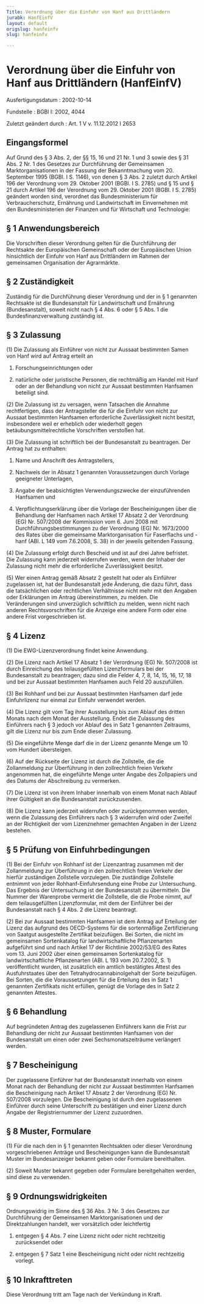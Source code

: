 ```yaml
---
Title: Verordnung über die Einfuhr von Hanf aus Drittländern
jurabk: HanfEinfV
layout: default
origslug: hanfeinfv
slug: hanfeinfv

---
```


# Verordnung über die Einfuhr von Hanf aus Drittländern (HanfEinfV)

Ausfertigungsdatum
:   2002-10-14

Fundstelle
:   BGBl I: 2002, 4044

Zuletzt geändert durch
:   Art. 1 V v. 11.12.2012 I 2653


## Eingangsformel

Auf Grund des § 3 Abs. 2, der §§ 15, 16 und 21 Nr. 1 und 3 sowie des §
31 Abs. 2 Nr. 1 des Gesetzes zur Durchführung der Gemeinsamen
Marktorganisationen in der Fassung der Bekanntmachung vom 20.
September 1995 (BGBl. I S. 1146), von denen § 3 Abs. 2 zuletzt durch
Artikel 196 der Verordnung vom 29. Oktober 2001 (BGBl. I S. 2785) und
§ 15 und § 21 durch Artikel 196 der Verordnung vom 29. Oktober 2001
(BGBl. I S. 2785) geändert worden sind, verordnet das
Bundesministerium für Verbraucherschutz, Ernährung und Landwirtschaft
im Einvernehmen mit den Bundesministerien der Finanzen und für
Wirtschaft und Technologie:


## § 1 Anwendungsbereich

Die Vorschriften dieser Verordnung gelten für die Durchführung der
Rechtsakte der Europäischen Gemeinschaft oder der Europäischen Union
hinsichtlich der Einfuhr von Hanf aus Drittländern im Rahmen der
gemeinsamen Organisation der Agrarmärkte.


## § 2 Zuständigkeit

Zuständig für die Durchführung dieser Verordnung und der in § 1
genannten Rechtsakte ist die Bundesanstalt für Landwirtschaft und
Ernährung (Bundesanstalt), soweit nicht nach § 4 Abs. 6 oder § 5 Abs.
1 die Bundesfinanzverwaltung zuständig ist.


## § 3 Zulassung

(1) Die Zulassung als Einführer von nicht zur Aussaat bestimmten Samen
von Hanf wird auf Antrag erteilt an

1.  Forschungseinrichtungen oder


2.  natürliche oder juristische Personen, die rechtmäßig am Handel mit
    Hanf oder an der Behandlung von nicht zur Aussaat bestimmten Hanfsamen
    beteiligt sind.




(2) Die Zulassung ist zu versagen, wenn Tatsachen die Annahme
rechtfertigen, dass der Antragsteller die für die Einfuhr von nicht
zur Aussaat bestimmten Hanfsamen erforderliche Zuverlässigkeit nicht
besitzt, insbesondere weil er erheblich oder wiederholt gegen
betäubungsmittelrechtliche Vorschriften verstoßen hat.

(3) Die Zulassung ist schriftlich bei der Bundesanstalt zu beantragen.
Der Antrag hat zu enthalten:

1.  Name und Anschrift des Antragstellers,


2.  Nachweis der in Absatz 1 genannten Voraussetzungen durch Vorlage
    geeigneter Unterlagen,


3.  Angabe der beabsichtigten Verwendungszwecke der einzuführenden
    Hanfsamen und


4.  Verpflichtungserklärung über die Vorlage der Bescheinigungen über die
    Behandlung der Hanfsamen nach Artikel 17 Absatz 2 der Verordnung (EG)
    Nr. 507/2008 der Kommission vom 6. Juni 2008 mit
    Durchführungsbestimmungen zu der Verordnung (EG) Nr. 1673/2000 des
    Rates über die gemeinsame Marktorganisation für Faserflachs und -hanf
    (ABl. L 149 vom 7.6.2008, S. 38) in der jeweils geltenden Fassung.




(4) Die Zulassung erfolgt durch Bescheid und ist auf drei Jahre
befristet. Die Zulassung kann jederzeit widerrufen werden, wenn der
Inhaber der Zulassung nicht mehr die erforderliche Zuverlässigkeit
besitzt.

(5) Wer einen Antrag gemäß Absatz 2 gestellt hat oder als Einführer
zugelassen ist, hat der Bundesanstalt jede Änderung, die dazu führt,
dass die tatsächlichen oder rechtlichen Verhältnisse nicht mehr mit
den Angaben oder Erklärungen im Antrag übereinstimmen, zu melden. Die
Veränderungen sind unverzüglich schriftlich zu melden, wenn nicht nach
anderen Rechtsvorschriften für die Anzeige eine andere Form oder eine
andere Frist vorgeschrieben ist.


## § 4 Lizenz

(1) Die EWG-Lizenzverordnung findet keine Anwendung.

(2) Die Lizenz nach Artikel 17 Absatz 1 der Verordnung (EG) Nr.
507/2008 ist durch Einreichung des teilausgefüllten Lizenzformulars
bei der Bundesanstalt zu beantragen; dazu sind die Felder 4, 7, 8, 14,
15, 16, 17, 18 und bei zur Aussaat bestimmten Hanfsamen auch Feld 20
auszufüllen.

(3) Bei Rohhanf und bei zur Aussaat bestimmten Hanfsamen darf jede
Einfuhrlizenz nur einmal zur Einfuhr verwendet werden.

(4) Die Lizenz gilt vom Tag ihrer Ausstellung bis zum Ablauf des
dritten Monats nach dem Monat der Ausstellung. Endet die Zulassung des
Einführers nach § 3 jedoch vor Ablauf des in Satz 1 genannten
Zeitraums, gilt die Lizenz nur bis zum Ende dieser Zulassung.

(5) Die eingeführte Menge darf die in der Lizenz genannte Menge um 10
vom Hundert übersteigen.

(6) Auf der Rückseite der Lizenz ist durch die Zollstelle, die die
Zollanmeldung zur Überführung in den zollrechtlich freien Verkehr
angenommen hat, die eingeführte Menge unter Angabe des Zollpapiers und
des Datums der Abschreibung zu vermerken.

(7) Die Lizenz ist von ihrem Inhaber innerhalb von einem Monat nach
Ablauf ihrer Gültigkeit an die Bundesanstalt zurückzusenden.

(8) Die Lizenz kann jederzeit widerrufen oder zurückgenommen werden,
wenn die Zulassung des Einführers nach § 3 widerrufen wird oder
Zweifel an der Richtigkeit der vom Lizenznehmer gemachten Angaben in
der Lizenz bestehen.


## § 5 Prüfung von Einfuhrbedingungen

(1) Bei der Einfuhr von Rohhanf ist der Lizenzantrag zusammen mit der
Zollanmeldung zur Überführung in den zollrechtlich freien Verkehr der
hierfür zuständigen Zollstelle vorzulegen. Die zuständige Zollstelle
entnimmt von jeder Rohhanf-Einfuhrsendung eine Probe zur Untersuchung.
Das Ergebnis der Untersuchung ist der Bundesanstalt zu übermitteln.
Die Nummer der Warenprobe vermerkt die Zollstelle, die die Probe
nimmt, auf dem teilausgefüllten Lizenzformular, mit dem der Einführer
bei der Bundesanstalt nach § 4 Abs. 2 die Lizenz beantragt.

(2) Bei zur Aussaat bestimmten Hanfsamen ist dem Antrag auf Erteilung
der Lizenz das aufgrund des OECD-Systems für die sortenmäßige
Zertifizierung von Saatgut ausgestellte Zertifikat beizufügen. Bei
Sorten, die nicht im gemeinsamen Sortenkatalog für landwirtschaftliche
Pflanzenarten aufgeführt sind und nach Artikel 17 der Richtlinie
2002/53/EG des Rates vom 13. Juni 2002 über einen gemeinsamen
Sortenkatalog für landwirtschaftliche Pflanzenarten (ABl. L 193 vom
20\.7.2002, S. 1) veröffentlicht wurden, ist zusätzlich ein amtlich
bestätigtes Attest des Ausfuhrstaates über den
Tetrahydrocannabinolgehalt der Sorte beizufügen. Bei Sorten, die die
Voraussetzungen für die Erteilung des in Satz 1 genannten Zertifikats
nicht erfüllen, genügt die Vorlage des in Satz 2 genannten Attestes.


## § 6 Behandlung

Auf begründeten Antrag des zugelassenen Einführers kann die Frist zur
Behandlung der nicht zur Aussaat bestimmten Hanfsamen von der
Bundesanstalt um einen oder zwei Sechsmonatszeiträume verlängert
werden.


## § 7 Bescheinigung

Der zugelassene Einführer hat der Bundesanstalt innerhalb von einem
Monat nach der Behandlung der nicht zur Aussaat bestimmten Hanfsamen
die Bescheinigung nach Artikel 17 Absatz 2 der Verordnung (EG) Nr.
507/2008 vorzulegen. Die Bescheinigung ist durch den zugelassenen
Einführer durch seine Unterschrift zu bestätigen und einer Lizenz
durch Angabe der Registriernummer der Lizenz zuzuordnen.


## § 8 Muster, Formulare

(1) Für die nach den in § 1 genannten Rechtsakten oder dieser
Verordnung vorgeschriebenen Anträge und Bescheinigungen kann die
Bundesanstalt Muster im Bundesanzeiger bekannt geben oder Formulare
bereithalten.

(2) Soweit Muster bekannt gegeben oder Formulare bereitgehalten
werden, sind diese zu verwenden.


## § 9 Ordnungswidrigkeiten

Ordnungswidrig im Sinne des § 36 Abs. 3 Nr. 3 des Gesetzes zur
Durchführung der Gemeinsamen Marktorganisationen und der
Direktzahlungen handelt, wer vorsätzlich oder leichtfertig

1.  entgegen § 4 Abs. 7 eine Lizenz nicht oder nicht rechtzeitig
    zurücksendet oder


2.  entgegen § 7 Satz 1 eine Bescheinigung nicht oder nicht rechtzeitig
    vorlegt.





## § 10 Inkrafttreten

Diese Verordnung tritt am Tage nach der Verkündung in Kraft.

